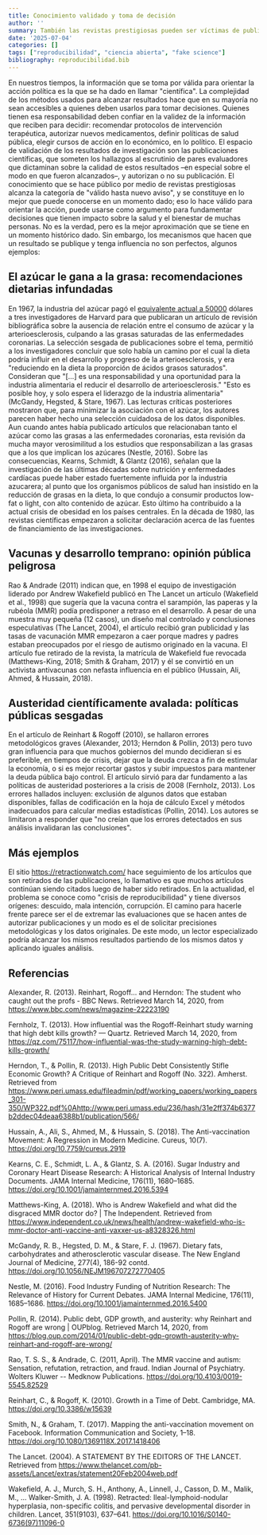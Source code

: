 ```yaml
---
title: Conocimiento validado y toma de decisión
author: ''
summary: También las revistas prestigiosas pueden ser víctimas de publicaciones de mala calidad
date: '2025-07-04'
categories: []
tags: ["reproducibilidad", "ciencia abierta", "fake science"]
bibliography: reproducibilidad.bib
---
```



En nuestros tiempos, la información que se toma por válida para orientar la acción política es la que se ha dado en llamar "científica". La complejidad de los métodos usados para alcanzar resultados hace que en su mayoría no sean accesibles a quienes deben usarlos para tomar decisiones. Quienes tienen esa responsabilidad deben confiar en la validez de la información que reciben para decidir: recomendar protocolos de intervención terapéutica, autorizar nuevos medicamentos, definir políticas de salud pública, elegir cursos de acción en lo económico, en lo político. El espacio de validación de los resultados de investigación son las publicaciones científicas, que someten los hallazgos al escrutinio de pares evaluadores que dictaminan sobre la calidad de estos resultados –en especial sobre el modo en que fueron alcanzados–, y autorizan o no su publicación. El conocimiento que se hace público por medio de revistas prestigiosas alcanza la categoría de "válido hasta nuevo aviso", y se constituye en lo mejor que puede conocerse en un momento dado; eso lo hace válido para orientar la acción, puede usarse como argumento para fundamentar decisiones que tienen impacto sobre la salud y el bienestar de muchas personas. No es la verdad, pero es la mejor aproximación que se tiene en un momento histórico dado.
Sin embargo, los mecanismos que hacen que un resultado se publique y tenga influencia no son perfectos, algunos ejemplos:

## El azúcar le gana a la grasa: recomendaciones dietarias infundadas
En 1967, la industria del azúcar pagó el [equivalente actual a 50000](https://www.nytimes.com/2016/09/13/well/eat/how-the-sugar-industry-shifted-blame-to-fat.html) dólares a tres investigadores de Harvard para que publicaran un artículo de revisión bibliográfica sobre la ausencia de relación entre el consumo de azúcar y la arterioesclerosis, culpando a las grasas saturadas de las enfermedades coronarias. La selección sesgada de publicaciones sobre el tema, permitió a los investigadores concluir que solo había un camino por el cual la dieta podría influir en el desarrollo y progreso de la arterioesclerosis, y era "reduciendo en la dieta la proporción de ácidos grasos saturados". Consideran que "[…] es una responsabilidad y una oportunidad para la industria alimentaria el reducir el desarrollo de arterioesclerosis." "Esto es posible hoy, y solo espera el liderazgo de la industria alimentaria"  (McGandy, Hegsted, & Stare, 1967). Las lecturas críticas posteriores mostraron que, para minimizar la asociación con el azúcar, los autores parecen haber hecho una selección cuidadosa de los datos  disponibles. Aun cuando antes había publicado artículos que relacionaban tanto el azúcar como las grasas a las enfermedades coronarias, esta revisión da mucha mayor verosimilitud a los estudios que responsabilizan a las grasas que a los que implican los azúcares (Nestle, 2016). Sobre las consecuencias, Kearns, Schmidt, & Glantz (2016), señalan que la investigación de las últimas décadas sobre nutrición y enfermedades cardíacas puede haber estado fuertemente influida por la industria azucarera; al punto que los organismos públicos de salud han insistido en la reducción de grasas en la dieta, lo que condujo a consumir productos low-fat o light, con alto contenido de azúcar. Esto último ha contribuido a la actual crisis de obesidad en los países centrales.
En la década de 1980, las revistas científicas empezaron a solicitar declaración acerca de las fuentes de financiamiento de las investigaciones.

## Vacunas y desarrollo temprano: opinión pública peligrosa
Rao & Andrade (2011) indican que, en 1998 el equipo de investigación liderado por Andrew Wakefield publicó en The Lancet un artículo (Wakefield et al., 1998) que sugería que la vacuna contra el sarampión, las paperas y la rubéola (MMR) podía predisponer a retraso en el desarrollo. A pesar de una muestra muy pequeña (12 casos),  un diseño mal controlado y conclusiones especulativas (The Lancet, 2004), el artículo recibió gran publicidad y las tasas de vacunación MMR empezaron a caer porque madres y padres estaban preocupados por el riesgo de autismo originado en la vacuna.
El artículo fue retirado de la revista, la matrícula de Wakefield fue revocada (Matthews-King, 2018; Smith & Graham, 2017) y él se convirtió en un activista antivacunas con nefasta influencia en el público (Hussain, Ali, Ahmed, & Hussain, 2018).

## Austeridad científicamente avalada: políticas públicas sesgadas
En el artículo de Reinhart & Rogoff (2010), se hallaron errores metodológicos graves (Alexander, 2013; Herndon & Pollin, 2013) pero tuvo gran influencia para que muchos gobiernos del mundo decidieran si es preferible, en tiempos de crisis, dejar que la deuda crezca a fin de estimular la economía, o si es mejor recortar gastos y subir impuestos para mantener la deuda pública bajo control. El artículo sirvió para dar fundamento a las políticas de austeridad posteriores a la crisis de 2008 (Fernholz, 2013). Los errores hallados incluyen: exclusión de algunos datos que estaban disponibles, fallas de codificación en la hoja de cálculo Excel y métodos inadecuados para calcular medias estadísticas (Pollin, 2014).
Los autores se limitaron a responder que "no creían que los errores detectados en sus análisis invalidaran las conclusiones".

## Más ejemplos
El sitio https://retractionwatch.com/ hace seguimiento de los artículos que son retirados de las publicaciones, lo llamativo es que muchos artículos continúan siendo citados luego de haber sido retirados.
En la actualidad, el problema se conoce como "crisis de reproducibilidad" y tiene diversos orígenes: descuido, mala intención, corrupción. El camino para hacerle frente parece ser el de extremar las evaluaciones que se hacen antes de autorizar publicaciones y un modo es el de solicitar precisiones metodológicas y los datos originales. De este modo, un lector especializado podría alcanzar los mismos resultados partiendo de los mismos datos y aplicando iguales análisis.

## Referencias
Alexander, R. (2013). Reinhart, Rogoff... and Herndon: The student who caught out the profs - BBC News. Retrieved March 14, 2020, from https://www.bbc.com/news/magazine-22223190

Fernholz, T. (2013). How influential was the Rogoff-Reinhart study warning that high debt kills growth? — Quartz. Retrieved March 14, 2020, from https://qz.com/75117/how-influential-was-the-study-warning-high-debt-kills-growth/

Herndon, T., & Pollin, R. (2013). High Public Debt Consistently Stifle Economic Growth? A Critique of Reinhart and Rogoff (No. 322). Amherst. Retrieved from https://www.peri.umass.edu/fileadmin/pdf/working_papers/working_papers_301-350/WP322.pdf%0Ahttp://www.peri.umass.edu/236/hash/31e2ff374b6377b2ddec04deaa6388b1/publication/566/

Hussain, A., Ali, S., Ahmed, M., & Hussain, S. (2018). The Anti-vaccination Movement: A Regression in Modern Medicine. Cureus, 10(7). https://doi.org/10.7759/cureus.2919

Kearns, C. E., Schmidt, L. A., & Glantz, S. A. (2016). Sugar Industry and Coronary Heart Disease Research: A Historical Analysis of Internal Industry Documents. JAMA Internal Medicine, 176(11), 1680–1685. https://doi.org/10.1001/jamainternmed.2016.5394

Matthews-King, A. (2018). Who is Andrew Wakefield and what did the disgraced MMR doctor do? | The Independent. Retrieved from https://www.independent.co.uk/news/health/andrew-wakefield-who-is-mmr-doctor-anti-vaccine-anti-vaxxer-us-a8328326.html

McGandy, R. B., Hegsted, D. M., & Stare, F. J. (1967). Dietary fats, carbohydrates and atherosclerotic vascular disease. The New England Journal of Medicine, 277(4), 186-92 contd. https://doi.org/10.1056/NEJM196707272770405

Nestle, M. (2016). Food Industry Funding of Nutrition Research: The Relevance of History for Current Debates. JAMA Internal Medicine, 176(11), 1685–1686. https://doi.org/10.1001/jamainternmed.2016.5400

Pollin, R. (2014). Public debt, GDP growth, and austerity: why Reinhart and Rogoff are wrong | OUPblog. Retrieved March 14, 2020, from https://blog.oup.com/2014/01/public-debt-gdp-growth-austerity-why-reinhart-and-rogoff-are-wrong/

Rao, T. S. S., & Andrade, C. (2011, April). The MMR vaccine and autism: Sensation, refutation, retraction, and fraud. Indian Journal of Psychiatry. Wolters Kluwer -- Medknow Publications. https://doi.org/10.4103/0019-5545.82529

Reinhart, C., & Rogoff, K. (2010). Growth in a Time of Debt. Cambridge, MA. https://doi.org/10.3386/w15639

Smith, N., & Graham, T. (2017). Mapping the anti-vaccination movement on Facebook. Information Communication and Society, 1–18. https://doi.org/10.1080/1369118X.2017.1418406

The Lancet. (2004). A STATEMENT BY THE EDITORS OF THE LANCET. Retrieved from https://www.thelancet.com/pb-assets/Lancet/extras/statement20Feb2004web.pdf

Wakefield, A. J., Murch, S. H., Anthony, A., Linnell, J., Casson, D. M., Malik, M., … Walker-Smith, J. A. (1998). Retracted: Ileal-lymphoid-nodular hyperplasia, non-specific colitis, and pervasive developmental disorder in children. Lancet, 351(9103), 637–641. https://doi.org/10.1016/S0140-6736(97)11096-0

